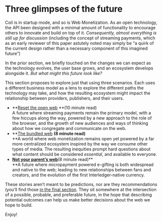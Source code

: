# Three glimpses of the future

Coil is in startup mode, and so is Web Monetization. As an open technology, the API been designed with a minimal amount of functionality to encourage others to innovate and build on top of it. _Consequently, almost everything is still up for discussion_ (including the concept of streaming payments, which as an early reviewer of this paper astutely noted may simply be “a quirk of the current design rather than a necessary component of this imagined future”)

In the prior section, we briefly touched on the changes we can expect as the technology evolves, the user base grows, and an ecosystem develops alongside it. _But what might this future look like?_

This section proposes to explore just that using three scenarios. Each uses a different business model as a lens to explore the different paths the technology may take, and how the resulting ecosystem might impact the relationship between providers, publishers, and their users.



*   **[Reset the open web](/ii.%20Three%20Futures/a.%20Reset%20the%20open%20web/) **(10 minute read) \
A future where streaming payments remain the primary model, with a few hiccups along the way, powered by a new approach to the role of the browser, and the growth of new audiences and ways of thinking about how we congregate and communicate on the web.
*   **[The bundled web](/ii.%20Three%20Futures/b.%20The%20bundled%20web/) **(8 minute read)** \
**A world where web monetization remains open yet powered by a far more centralized ecosystem inspired by the way we consume other types of media. The resulting inequities prompt hard questions about what content should be considered _essential_, and available to everyone.
*   **[Not your parent’s web](/ii.%20Three%20Futures/c.%20Not%20your%20parent's%20web/)**(8 minute read)** \
**A future where micropayment powered e-gifting is both widespread and native to the web; leading to new relationships between fans and creators, and the evolution of the first Interledger-native currency. 

These stories aren’t meant to be predictions, nor are they recommendations (you’ll find those [in the final section](../iii.%20%20Recommendations/). They sit somewhere at the intersection of a possible, probable, and preferable future, in the hope that describing potential outcomes can help us make better decisions about the web we hope to build. 

Enjoy!
